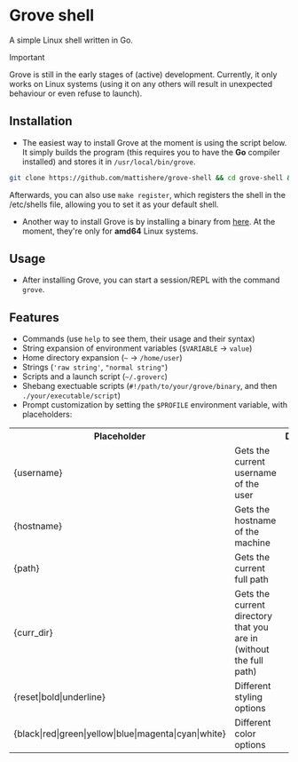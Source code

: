 # Grove shell
A simple Linux shell written in Go.

> [!IMPORTANT]
> Grove is still in the early stages of (active) development. Currently, it only works on Linux systems (using it on any others will result in unexpected behaviour or even refuse to launch).

## Installation

- The easiest way to install Grove at the moment is using the script below. It simply builds the program (this requires you to have the **Go** compiler installed) and stores it in `/usr/local/bin/grove`.

```bash
git clone https://github.com/mattishere/grove-shell && cd grove-shell && make install
```
Afterwards, you can also use `make register`, which registers the shell in the /etc/shells file, allowing you to set it as your default shell.

- Another way to install Grove is by installing a binary from [here](https://github.com/mattishere/grove-shell/releases). At the moment, they're only for **amd64** Linux systems.

## Usage
- After installing Grove, you can start a session/REPL with the command `grove`.

## Features
- Commands (use `help` to see them, their usage and their syntax)
- String expansion of environment variables (`$VARIABLE` -> `value`)
- Home directory expansion (`~` -> `/home/user`)
- Strings (`'raw string'`, `"normal string"`)
- Scripts and a launch script (`~/.groverc`)
- Shebang exectuable scripts (`#!/path/to/your/grove/binary`, and then `./your/executable/script`)
- Prompt customization by setting the `$PROFILE` environment variable, with placeholders:
<table>
<tr>
    <th>Placeholder<th>
    <th>Description</th>
</tr>
<tr>
    <td>{username}</td>
    <td>Gets the current username of the user</td>
</tr>
<tr>
    <td>{hostname}</td>
    <td>Gets the hostname of the machine</td>
</tr>
<tr>
    <td>{path}</td>
    <td>Gets the current full path</td>
</tr>
<tr>
    <td>{curr_dir}</td>
    <td>Gets the current directory that you are in (without the full path)</td>
</tr>
<tr>
    <td>{reset|bold|underline}</td>
    <td>Different styling options</td>
</tr>
<tr>
    <td>{black|red|green|yellow|blue|magenta|cyan|white}</td>
    <td>Different color options</td>
</tr>
</table>